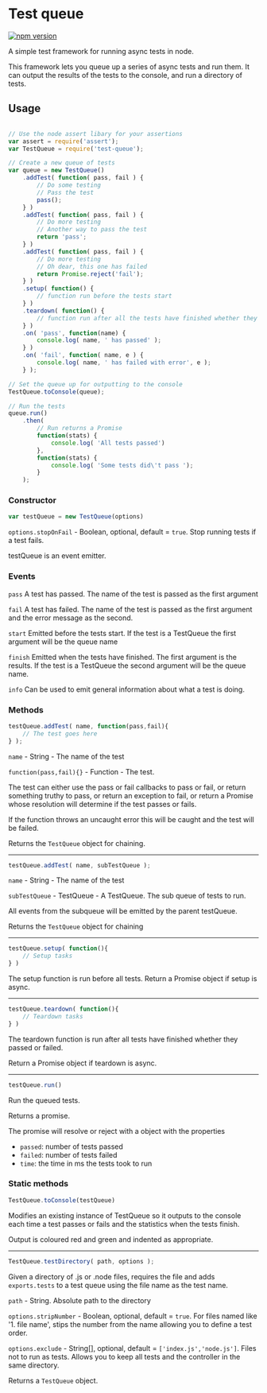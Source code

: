 # Test queue

[![npm version](https://badge.fury.io/js/test-queue.svg)](http://badge.fury.io/js/test-queue)

A simple test framework for running async tests in node.

This framework lets you queue up a series of async tests and run them.  It can output the results of the tests to the console, and run a directory of tests.

## Usage

```javascript

// Use the node assert libary for your assertions
var assert = require('assert');
var TestQueue = require('test-queue');

// Create a new queue of tests
var queue = new TestQueue()
	.addTest( function( pass, fail ) {
		// Do some testing
		// Pass the test
		pass(); 
	} )
	.addTest( function( pass, fail ) {
		// Do more testing
		// Another way to pass the test
		return 'pass';
	} )
	.addTest( function( pass, fail ) {
		// Do more testing
		// Oh dear, this one has failed
		return Promise.reject('fail');
	} )
	.setup( function() {
		// function run before the tests start
	} )
	.teardown( function() {
		// function run after all the tests have finished whether they pass or fail
	} )
	.on( 'pass', function(name) {
		console.log( name, ' has passed' );
	} )
	.on( 'fail', function( name, e ) {
		console.log( name, ' has failed with error', e );
	} );

// Set the queue up for outputting to the console
TestQueue.toConsole(queue);

// Run the tests
queue.run()
	.then( 
		// Run returns a Promise
		function(stats) {
			console.log( 'All tests passed')
		},
		function(stats) {
			console.log( 'Some tests did\'t pass ');
		}
	);

```

### Constructor

```javascript
var testQueue = new TestQueue(options) 
```

`options.stopOnFail` - Boolean, optional, default = `true`.  Stop running tests if a test fails.

testQueue is an event emitter.

### Events

`pass` A test has passed.  The name of the test is passed as the first argument

`fail` A test has failed.  The name of the test is passed as the first argument and the error message as the second.

`start` Emitted before the tests start.  If the test is a TestQueue the first argument will be the queue name

`finish` Emitted when the tests have finished.  The first argument is the results.  If the test is a TestQueue the second argument will be the queue name.

`info` Can be used to emit general information about what a test is doing.

### Methods

```javascript
testQueue.addTest( name, function(pass,fail){
	// The test goes here
} );
```

`name` - String - The name of the test

`function(pass,fail){}` - Function - The test.

The test can either use the pass or fail callbacks to pass or fail, or return something truthy to pass, or return an exception to fail, or return a Promise whose resolution will determine if the test passes or fails.

If the function throws an uncaught error this will be caught and the test will be failed.

Returns the `TestQueue` object for chaining.

----

```javascript
testQueue.addTest( name, subTestQueue );
```

`name` - String - The name of the test

`subTestQueue` - TestQueue - A TestQueue.  The sub queue of tests to run.

All events from the subqueue will be emitted by the parent testQueue.

Returns the `TestQueue` object for chaining

----

```javascript
testQueue.setup( function(){
	// Setup tasks
} )
```
The setup function is run before all tests.
Return a Promise object if setup is async.

----

```javascript
testQueue.teardown( function(){
	// Teardown tasks
} )
```
The teardown function is run after all tests have finished
whether they passed or failed.

Return a Promise object if teardown is async.


----

```javascript
testQueue.run()
```

Run the queued tests.

Returns a promise.

The promise will resolve or reject with a object with the properties

* `passed`: number of tests passed
* `failed`: number of tests failed
* `time`: the time in ms the tests took to run

### Static methods

```javascript
TestQueue.toConsole(testQueue)
```

Modifies an existing instance of TestQueue so it outputs to the console
each time a test passes or fails and the statistics when the tests finish.

Output is coloured red and green and indented as appropriate.

----

```javascript
TestQueue.testDirectory( path, options );
```

Given a directory of .js or .node files, requires the file and adds `exports.tests` to a test queue using the file name as the test name. 

`path` - String.  Absolute path to the directory

`options.stripNumber` - Boolean, optional, default = `true`.  For files named like '1. file name', stips the number from the name allowing you to define a test order.

`options.exclude` - String[], optional, default = `['index.js','node.js']`.  Files not to run as tests.  Allows you to keep all tests and the controller in the same directory.

Returns a `TestQueue` object.



